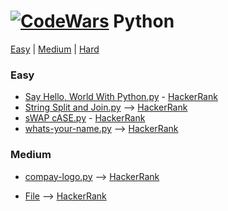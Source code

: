 # [![CodeWars](https://raw.githubusercontent.com/adrianeyre/codewars/master/Ruby/Authored/sql.png)](Python/python.md) Python

[Easy](#Easy) | [Medium](#Medium) | [Hard](#Hard)


### <a name="Easy">Easy</a>

* [Say Hello, World With Python.py](Easy%2FSayHello%2CWorldWithPython.py)  - [HackerRank](url)
* [String Split and Join.py](Easy%2FString_Split_and_Join.py) --> [HackerRank](https://www.hackerrank.com/challenges/python-string-split-and-join/problem)
* [sWAP cASE.py](Easy%2FsWAP_cASE.py) - [HackerRank](url)
* [whats-your-name.py](Easy%2Fwhats-your-name.py) --> [HackerRank](https://www.hackerrank.com/challenges/whats-your-name/problem
)


### <a name="Medium">Medium</a>

* [compay-logo.py](Medium%2Fcompay-logo.py) --> [HackerRank](https://www.hackerrank.com/challenges/most-commons)

* [File](link) --> [HackerRank](url)